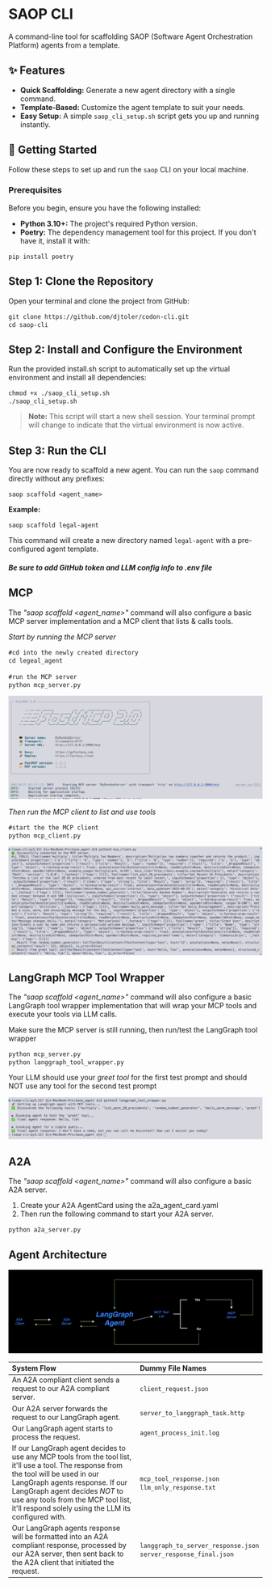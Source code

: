 # SAOP CLI

A command-line tool for scaffolding SAOP (Software Agent Orchestration Platform) agents from a template.

## ✨ Features
- **Quick Scaffolding:** Generate a new agent directory with a single command.
- **Template-Based:** Customize the agent template to suit your needs.
- **Easy Setup:** A simple `saop_cli_setup.sh` script gets you up and running instantly.

## 🚀 Getting Started

Follow these steps to set up and run the `saop` CLI on your local machine.

### Prerequisites

Before you begin, ensure you have the following installed:
- **Python 3.10+:** The project's required Python version.
- **Poetry:** The dependency management tool for this project. If you don't have it, install it with:

```
pip install poetry
```



## Step 1: Clone the Repository

Open your terminal and clone the project from GitHub:

```
git clone https://github.com/djtoler/codon-cli.git
cd saop-cli
```

## Step 2: Install and Configure the Environment

Run the provided install.sh script to automatically set up the virtual environment and install all dependencies:

```
chmod +x ./saop_cli_setup.sh
./saop_cli_setup.sh
```

> **Note:** This script will start a new shell session. Your terminal prompt will change to indicate that the virtual environment is now active.

## Step 3: Run the CLI

You are now ready to scaffold a new agent. You can run the `saop` command directly without any prefixes:

```
saop scaffold <agent_name>
```

**Example:**

```
saop scaffold legal-agent
```

This command will create a new directory named `legal-agent` with a pre-configured agent template.

#### _Be sure to add GitHub token and LLM config info to .env file_

## MCP 

The _"saop scaffold <agent_name>"_ command will also configure a basic MCP server implementation and a MCP client that lists & calls tools.

_Start by running the MCP server_

```
#cd into the newly created directory
cd legeal_agent

#run the MCP server
python mcp_server.py
```

![Diagram](https://github.com/djtoler/Resume-Refiner-AI-Workflow/blob/main/images/003.png)

_Then run the MCP client to list and use tools_

```
#start the the MCP client
python mcp_client.py
```

![Diagram](https://github.com/djtoler/Resume-Refiner-AI-Workflow/blob/main/images/001.png)


## LangGraph MCP Tool Wrapper

The _"saop scaffold <agent_name>"_ command will also configure a basic LangGraph tool wrapper implementation that will wrap your MCP tools and execute your tools via LLM calls.

Make sure the MCP server is still running, then run/test the LangGraph tool wrapper

```
python mcp_server.py
python langgraph_tool_wrapper.py
```

Your LLM should use your _greet tool_ for the first test prompt and should NOT use any tool for the second test prompt

![Diagram](https://github.com/djtoler/Resume-Refiner-AI-Workflow/blob/main/images/002.png)


## A2A

The _"saop scaffold <agent_name>"_ command will also configure a basic A2A server.

1. Create your A2A AgentCard using the a2a_agent_card.yaml
2. Then run the following command to start your A2A server.

```
python a2a_server.py
```

## Agent Architecture 

![Diagram](https://github.com/djtoler2/imgs/blob/main/SystemArchitecture.png)

| **System Flow** | **Dummy File Names** |
| :--- | :--- |
| An A2A compliant client sends a request to our A2A compliant server. | `client_request.json` |
| Our A2A server forwards the request to our LangGraph agent. | `server_to_langgraph_task.http` |
| Our LangGraph agent starts to process the request. | `agent_process_init.log` |
| If our LangGraph agent decides to use any MCP tools from the tool list, it'll use a tool. The response from the tool will be used in our LangGraph agents response. If our LangGraph agent decides _NOT_ to use any tools from the MCP tool list, it'll respond solely using the LLM its configured with. | `mcp_tool_response.json` <br> `llm_only_response.txt` |
| Our LangGraph agents response will be formatted into an A2A compliant response, processed by our A2A server, then sent back to the A2A client that initiated the request. | `langgraph_to_server_response.json` <br> `server_response_final.json` |

